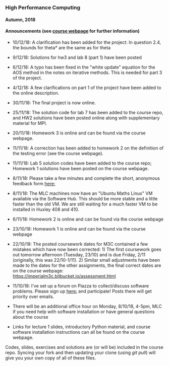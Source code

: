 ### High Performance Computing
#### Autumn, 2018

#### Announcements (see [course webpage](https://imperialm3c.bitbucket.io) for further information)

* 10/12/18: A clarification has been added for the project: In question 2.4, the bounds for theta* are the same as for theta

* 9/12/18: Solutions for hw3 and lab 8 (part 1) have been posted

* 6/12/18: A typo has been fixed in the "white update" equation for the AOS method in the notes on iterative methods.
This is needed for part 3 of the project.

* 4/12/18: A few clarifications on part 1 of the project have been added to the online description.

* 30/11/18: The final project is now online.

* 25/11/18: The solution code for lab 7 has been added to the course repo, and HW2 solutions have been posted online
along with supplementary material for MPI.

* 20/11/18: Homework 3 is online and can be found via the course webpage.

* 11/11/18: A correction has been added to homework 2 on the definition of the testing error (see the course webpage).

* 11/11/18: Lab 5 solution codes have been added to the course repo; Homework 1 solutions have been
posted on the course webpage.

* 8/11/18: Please take a few minutes and complete the short, anonymous feedback form [here:](https://goo.gl/forms/q0Vq81pu1tbZCNlf1)

* 8/11/18: The MLC machines now have an "Ubuntu Maths Linux" VM available via the Software Hub. This should be more stable and a little faster than the old VM. We are still waiting for a much faster VM to be installed in Huxley 408 and 410.

* 6/11/18: Homework 2 is online and can be found via the course webpage

* 23/10/18: Homework 1 is online and can be found via the course webpage

* 22/10/18: The posted coursework dates for M3C contained a few mistakes which have now been corrected: 1) The first coursework goes out tomorrow afternoon (Tuesday, 23/10)  and is due Friday, 2/11 (originally, this was 22/10-1/11). 2) Similar small adjustments have been made to the dates for the other assignments, the final correct dates are on the course webpage:  https://imperialm3c.bitbucket.io/assessment.html

* 11/10/18: I've set up a forum on Piazza to collect/discuss software problems. Please sign up [here:](https://piazza.com/imperial.ac.uk/fall2018/m3c) and participate! Posts there will get priority over emails.

* There will be an additional office hour on Monday, 8/10/18, 4-5pm, MLC if you need help with software installation or have general questions about the course

* Links for lecture 1 slides, introductory Python material, and course software installation instructions can all be found on the course webpage.


Codes, slides, exercises and solutions are (or will be) included in the course repo. Syncing your
fork and then updating your clone (using *git pull*) will give you your own copy
of all of these files.
